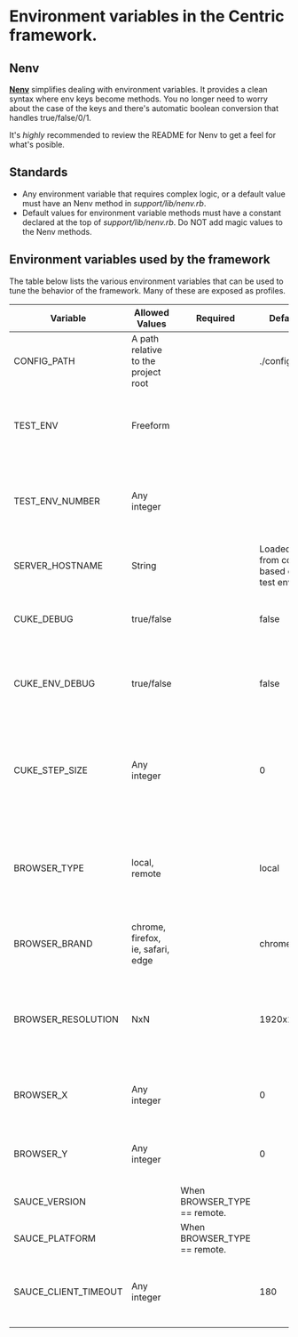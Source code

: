 # Environment variables in the Centric framework.

## Nenv
**[Nenv](https://rubygems.org/gems/nenv)** simplifies dealing with environment variables. It provides a clean syntax where env keys become methods. You no longer need to worry about the case of the keys and there's automatic boolean conversion that handles true/false/0/1.

It's *highly* recommended to review the README for Nenv to get a feel for what's posible.


## Standards
 * Any environment variable that requires complex logic, or a default value must have an Nenv method in *support/lib/nenv.rb*.
 * Default values for environment variable methods must have a constant declared at the top of *support/lib/nenv.rb*.  Do NOT add magic values to the Nenv methods.

## Environment variables used by the framework
 The table below lists the various environment variables that can be used to tune the behavior of the framework.  Many of these are exposed as profiles. 

| Variable               | Allowed Values                      | Required                      | Default                              | Info                                                                                                   |
|------------------------|-------------------------------------|-------------------------------|--------------------------------------|--------------------------------------------------------------------------------------------------------|
| CONFIG\_PATH           | A path relative to the project root |                               | ./config                             | Where should the config helper look for files.                                                         |
| TEST\_ENV              | Freeform                            |                               |                                      | Used to differentiate which environment you're running in.                                             |
| TEST\_ENV\_NUMBER      | Any integer                         |                               |                                      | Used for differentiating between children when running tests in parallel.                              |
| SERVER_HOSTNAME        | String                              |                               | Loaded from config based on test env | Used for building URLs to the system under test.                                                       |
| CUKE\_DEBUG            | true/false                          |                               | false                                | If set to true, a pry session will be opened when a test fails.                                        |
| CUKE\_ENV\_DEBUG       | true/false                          |                               | false                                | If set to true, a pry session will be opened eat the end of env.rb                                     |
| CUKE\_STEP\_SIZE       | Any integer                         |                               | 0                                    | If set to a non-zero value, test execution will stop and wait for a keypress.  Useful for doing demos. |
| BROWSER\_TYPE          | local, remote                       |                               | local                                | Set to local to use browsers via your local machine.   Set to remote to use browsers via sauce labs.   |
| BROWSER\_BRAND         | chrome, firefox, ie, safari, edge   |                               | chrome                               | Set to the brand of browser you want to test under.                                                    |
| BROWSER\_RESOLUTION    | NxN                                 |                               | 1920x1080                            | Used to specify a specific resolution for the browser window.  For example: 1024x768                   |
| BROWSER\_X             | Any integer                         |                               | 0                                    | Used to specify the x position for the browser window.                                                 |
| BROWSER\_Y             | Any integer                         |                               | 0                                    | Used to specify the y position for the browser window.                                                 |
| SAUCE\_VERSION         |                                     | When BROWSER\_TYPE == remote. |                                      |                                                                                                        |
| SAUCE\_PLATFORM        |                                     | When BROWSER\_TYPE == remote. |                                      |                                                                                                        |
| SAUCE\_CLIENT\_TIMEOUT | Any integer                         |                               | 180                                  | How long should Sauce Labs API calls be allowed to run?                                                |